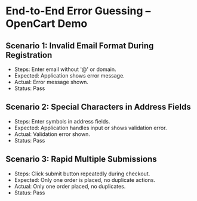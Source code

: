 # End-to-End Error Guessing – OpenCart Demo

## Scenario 1: Invalid Email Format During Registration
- Steps: Enter email without '@' or domain.
- Expected: Application shows error message.
- Actual: Error message shown.
- Status: Pass

## Scenario 2: Special Characters in Address Fields
- Steps: Enter symbols in address fields.
- Expected: Application handles input or shows validation error.
- Actual: Validation error shown.
- Status: Pass

## Scenario 3: Rapid Multiple Submissions
- Steps: Click submit button repeatedly during checkout.
- Expected: Only one order is placed, no duplicate actions.
- Actual: Only one order placed, no duplicates.
- Status: Pass
